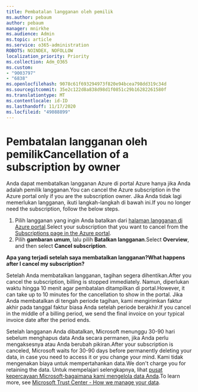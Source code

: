 ```yaml
---
title: Pembatalan langganan oleh pemilik
ms.author: pebaum
author: pebaum
manager: mnirkhe
ms.audience: Admin
ms.topic: article
ms.service: o365-administration
ROBOTS: NOINDEX, NOFOLLOW
localization_priority: Priority
ms.collection: Adm_O365
ms.custom:
- "9003797"
- "6838"
ms.openlocfilehash: 9078c61f693294973f820e94bcea798dd319c34d
ms.sourcegitcommit: 35e2c122d8a838d98d1f0851c29b16282261580f
ms.translationtype: MT
ms.contentlocale: id-ID
ms.lasthandoff: 11/17/2020
ms.locfileid: "49088899"
---
```

# <a name="cancellation-of-a-subscription-by-owner"></a><span data-ttu-id="08079-102">Pembatalan langganan oleh pemilik</span><span class="sxs-lookup"><span data-stu-id="08079-102">Cancellation of a subscription by owner</span></span>

<span data-ttu-id="08079-103">Anda dapat membatalkan langganan Azure di portal Azure hanya jika Anda adalah pemilik langganan.</span><span class="sxs-lookup"><span data-stu-id="08079-103">You can cancel the Azure subscription in the Azure portal only if you are the subscription owner.</span></span> <span data-ttu-id="08079-104">Jika Anda tidak lagi memerlukan langganan, ikuti langkah-langkah di bawah ini.</span><span class="sxs-lookup"><span data-stu-id="08079-104">If you no longer need the subscription, follow the below steps.</span></span>

1. <span data-ttu-id="08079-105">Pilih langganan yang ingin Anda batalkan dari [halaman langganan di Azure portal](https://ms.portal.azure.com/#blade/Microsoft_Azure_Billing/SubscriptionsBlade).</span><span class="sxs-lookup"><span data-stu-id="08079-105">Select your subscription that you want to cancel from the [Subscriptions page in the Azure portal](https://ms.portal.azure.com/#blade/Microsoft_Azure_Billing/SubscriptionsBlade).</span></span>
2. <span data-ttu-id="08079-106">Pilih **gambaran umum**, lalu pilih **Batalkan langganan**.</span><span class="sxs-lookup"><span data-stu-id="08079-106">Select **Overview**, and then select **Cancel subscription**.</span></span>

<span data-ttu-id="08079-107">**Apa yang terjadi setelah saya membatalkan langganan?**</span><span class="sxs-lookup"><span data-stu-id="08079-107">**What happens after I cancel my subscription?**</span></span>

<span data-ttu-id="08079-108">Setelah Anda membatalkan langganan, tagihan segera dihentikan.</span><span class="sxs-lookup"><span data-stu-id="08079-108">After you cancel the subscription, billing is stopped immediately.</span></span> <span data-ttu-id="08079-109">Namun, diperlukan waktu hingga 10 menit agar pembatalan ditampilkan di portal.</span><span class="sxs-lookup"><span data-stu-id="08079-109">However, it can take up to 10 minutes for the cancellation to show in the portal.</span></span> <span data-ttu-id="08079-110">Jika Anda membatalkan di tengah periode tagihan, kami mengirimkan faktur akhir pada tanggal faktur biasa Anda setelah periode berakhir.</span><span class="sxs-lookup"><span data-stu-id="08079-110">If you cancel in the middle of a billing period, we send the final invoice on your typical invoice date after the period ends.</span></span>

<span data-ttu-id="08079-111">Setelah langganan Anda dibatalkan, Microsoft menunggu 30-90 hari sebelum menghapus data Anda secara permanen, jika Anda perlu mengaksesnya atau Anda berubah pikiran.</span><span class="sxs-lookup"><span data-stu-id="08079-111">After your subscription is canceled, Microsoft waits for 30-90 days before permanently deleting your data, in case you need to access it or you change your mind.</span></span> <span data-ttu-id="08079-112">Kami tidak mengenakan biaya untuk mempertahankan data.</span><span class="sxs-lookup"><span data-stu-id="08079-112">We don't charge you for retaining the data.</span></span> <span data-ttu-id="08079-113">Untuk mempelajari selengkapnya, lihat [pusat kepercayaan Microsoft-bagaimana kami mengelola data Anda](https://www.microsoft.com/trust-center/privacy/data-management#leave).</span><span class="sxs-lookup"><span data-stu-id="08079-113">To learn more, see [Microsoft Trust Center - How we manage your data](https://www.microsoft.com/trust-center/privacy/data-management#leave).</span></span>



